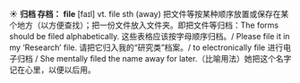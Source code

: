 ☀ <span class="category">**归档 存档：**</span>
<span class="vocabulary">**file**</span> [faɪl] 
<span class="definition">vt. file sth (away) 把文件等按某种顺序放置或保存在某个地方（以方便查找）；把一份文件放入文件夹。即把文件等归档：</span>The forms should be filed alphabetically. 这些表格应该按字母顺序归档。/ Please file it in my ‘Research’ file. 请把它归入我的“研究类”档案。/ to electronically file 进行电子归档 / She mentally filed the name away for later.（比喻用法）她把这个名字记在心里，以便以后用。
